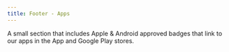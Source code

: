 ```yaml
---
title: Footer - Apps
---
```


A small section that includes Apple & Android approved badges that link to our apps in the App and Google Play stores.
